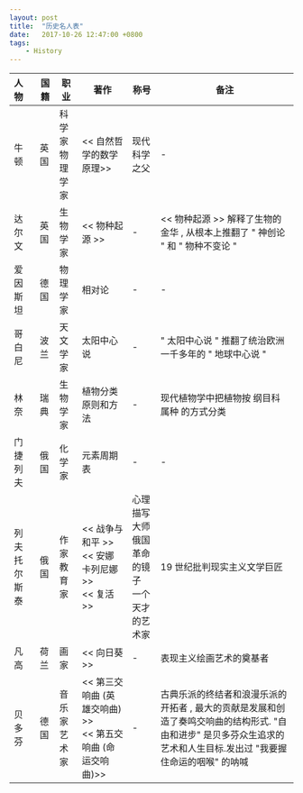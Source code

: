 ```yaml
---
layout: post
title:  "历史名人表"
date:   2017-10-26 12:47:00 +0800
tags:
    - History
---
```


| 人物 | 国籍 | 职业 | 著作 | 称号 | 备注 |
|:- | - | - | - | - | - |
| 牛顿 | 英国 | 科学家 <br/> 物理学家 | << 自然哲学的数学原理>> | 现代科学之父 | - |
| 达尔文 | 英国 | 生物学家 | << 物种起源 >> | - | << 物种起源 >> 解释了生物的金华 , 从根本上推翻了 " 神创论 " 和 " 物种不变论 " |
| 爱因斯坦 | 德国 | 物理学家 | 相对论 | - | - |
| 哥白尼 | 波兰 | 天文学家 | 太阳中心说 | - | " 太阳中心说 " 推翻了统治欧洲一千多年的 " 地球中心说 " |
| 林奈 | 瑞典 | 生物学家 | 植物分类原则和方法 | - | 现代植物学中把植物按 纲目科属种 的方式分类 |
| 门捷列夫 | 俄国 | 化学家 | 元素周期表 | - | - |
| 列夫 托尔斯泰 | 俄国 | 作家 <br/>教育家 | << 战争与和平 >> <br/><< 安娜 卡列尼娜 >><br/><< 复活 >> | 心理描写大师<br/>俄国革命的镜子<br/>一个天才的艺术家 | 19 世纪批判现实主义文学巨匠 |
| 凡 高 | 荷兰 | 画家 | << 向日葵 >> | - | 表现主义绘画艺术的奠基者 |
| 贝多芬 | 德国 | 音乐家<br/>艺术家 | << 第三交响曲 (英雄交响曲) >> <br/> << 第五交响曲 (命运交响曲)>> | - | 古典乐派的终结者和浪漫乐派的开拓者 , 最大的贡献是发展和创造了奏鸣交响曲的结构形式. "自由和进步" 是贝多芬众生追求的艺术和人生目标.发出过 "我要握住命运的咽喉" 的呐喊 |
